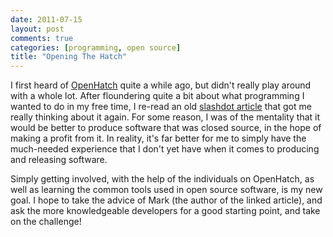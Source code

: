```yaml
---
date: 2011-07-15
layout: post
comments: true
categories: [programming, open source]
title: "Opening The Hatch"
---
```


I first heard of [OpenHatch][1] quite a while ago, but didn't really play around with a whole lot.  After floundering quite a bit about what programming I wanted to do in my free time, I re-read an old [slashdot article][2] that got me really thinking about it again.  For some reason, I was of the mentality that it would be better to produce software that was closed source, in the hope of making a profit from it.  In reality, it's far better for me to simply have the much-needed experience that I don't yet have when it comes to producing and releasing software.

Simply getting involved, with the help of the individuals on OpenHatch, as well as learning the common tools used in open source software, is my new goal.  I hope to take the advice of Mark (the author of the linked article), and ask the more knowledgeable developers for a good starting point, and take on the challenge!

[1]: http://openhatch.com
[2]: http://breaking-catch22.com/?p=152
